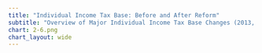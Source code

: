 ```yaml
---
title: "Individual Income Tax Base: Before and After Reform"
subtitle: "Overview of Major Individual Income Tax Base Changes (2013, 2014, and 2015)"
chart: 2-6.png
chart_layout: wide
---
```

